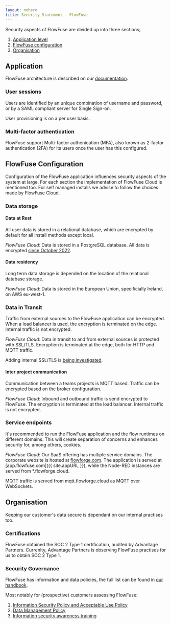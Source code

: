 ```yaml
---
layout: nohero
title: Security Statement - FlowFuse
---
```


<div class="prose prose-blue container m-auto max-w-4xl px-6 pb-24">

Security aspects of FlowFuse are divided up into three sections;
1. [Application level](#application)
1. [FlowFuse configuration](#flowfuse-configuration)
1. [Organisation](#organisation)

## Application

FlowFuse architecture is described on our [documentation](/docs/contribute/architecture/).

### User sessions

Users are identified by an unique combination of username and password, or by a
SAML compliant server for Single Sign-on. 

User provisioning is on a per user basis.

### Multi-factor authentication

FlowFuse support Multi-factor authenication (MFA), also known as 2-factor
authentication (2FA) for its users once the user has this configured.

## FlowFuse Configuration

Configuration of the FlowFuse application influences security aspects of the
system at large. For each section the implementation of FlowFuse Cloud is
mentioned too. For self managed installs we advise to follow the choices made
by FlowFuse Cloud.

### Data storage

#### Data at Rest

All user data is stored in a relational database, which are encrypted by default
for all install methods except local.

_FlowFuse Cloud_: Data is stored in a PostgreSQL database. All data is encrypted
[since October 2022](/blog/2022/10/db-migration-01/).

#### Data residency

Long term data storage is depended on the location of the relational database
storage.

_FlowFuse Cloud_: Data is stored in the European Union, specificially
Ireland, on AWS eu-west-1.

### Data in Transit

Traffic from external sources to the FlowFuse application can be encrypted.
When a load balancer is used, the encryption is terminated on the edge. Internal
traffic is not encrypted.

_FlowFuse Cloud_: Data in transit to and from external sources is protected
with SSL/TLS. Encryption is terminated at the edge, both for HTTP and MQTT
traffic.

Adding internal SSL/TLS is [being investigated](https://github.com/FlowFuse/flowfuse/issues/910).

#### Inter project communication

Communication between a teams projects is MQTT based. Traffic can be encrypted
based on the broker configuration.

_FlowFuse Cloud_: Inbound and outbound traffic is send encrypted to 
FlowFuse. The encryption is terminated at the load balancer. Internal traffic
is not encrypted.

### Service endpoints

It's recommended to run the FlowFuse application and the flow runtimes on
different domains. This will create separation of concerns and enhances security
for, among others, cookies.

_FlowFuse Cloud_: Our SaaS offering has multiple service domains. The
corporate website is hosted at [flowforge.com](https://flowforge.com). The
application is served at [app.flowfuse.com]({{ site.appURL }}), while
the Node-RED instances are served from \*.flowforge.cloud.

MQTT traffic is served from mqtt.flowforge.cloud as MQTT over WebSockets.

## Organisation

Keeping our customer's data secure is dependant on our internal practises too.

### Certifications

FlowFuse obtained the SOC 2 Type 1 certification, audited by Advantage Partners.
Currenlty, Advantage Partners is observing FlowFuse practises for us to obtain
SOC 2 Type 1.

### Security Governance

FlowFuse has information and data policies, the full list can be found in [our handbook](/handbook/company/security/).

Most notably for (prospective) customers assessing FlowFuse:

1. [Information Security Policy and Acceptable Use Policy](/handbook/company/security/information-security/)
1. [Data Management Policy](/handbook/company/security/data-management/)
1. [Information security awareness training](/handbook/company/security/human-resources/#information-security-awareness%2C-education-%26-training)

</div>
